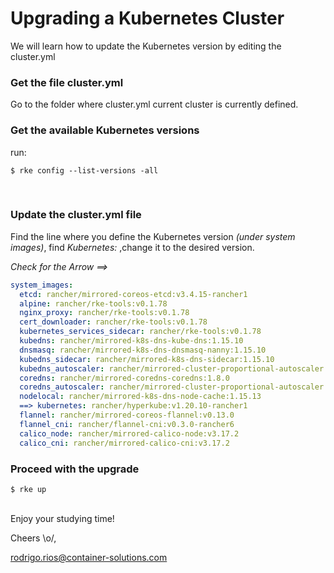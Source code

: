 <h1> Upgrading a Kubernetes Cluster </h1>

   We will learn how to update the Kubernetes version by editing the cluster.yml
<br>

<h3>Get the file cluster.yml </h3>

Go to the folder where cluster.yml current cluster is currently defined. 



<h3>Get the available Kubernetes versions </h3>

run:

    $ rke config --list-versions -all


<br>

<h3>Update the cluster.yml file </h3>

Find the line where you define the Kubernetes version *(under system images)*,  find *Kubernetes:* ,change it to the desired version. 

*Check for the Arrow ==>*

```yaml
system_images:
  etcd: rancher/mirrored-coreos-etcd:v3.4.15-rancher1
  alpine: rancher/rke-tools:v0.1.78
  nginx_proxy: rancher/rke-tools:v0.1.78
  cert_downloader: rancher/rke-tools:v0.1.78
  kubernetes_services_sidecar: rancher/rke-tools:v0.1.78
  kubedns: rancher/mirrored-k8s-dns-kube-dns:1.15.10
  dnsmasq: rancher/mirrored-k8s-dns-dnsmasq-nanny:1.15.10
  kubedns_sidecar: rancher/mirrored-k8s-dns-sidecar:1.15.10
  kubedns_autoscaler: rancher/mirrored-cluster-proportional-autoscaler:1.8.1
  coredns: rancher/mirrored-coredns-coredns:1.8.0
  coredns_autoscaler: rancher/mirrored-cluster-proportional-autoscaler:1.8.1
  nodelocal: rancher/mirrored-k8s-dns-node-cache:1.15.13
  ==> kubernetes: rancher/hyperkube:v1.20.10-rancher1
  flannel: rancher/mirrored-coreos-flannel:v0.13.0
  flannel_cni: rancher/flannel-cni:v0.3.0-rancher6
  calico_node: rancher/mirrored-calico-node:v3.17.2
  calico_cni: rancher/mirrored-calico-cni:v3.17.2
```

<h3>Proceed with the upgrade</h3>

    $ rke up 
<br>
Enjoy your studying time! 

Cheers \o/,

rodrigo.rios@container-solutions.com


